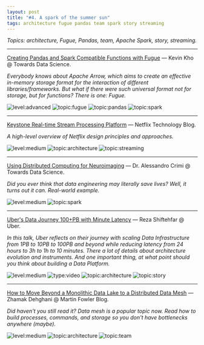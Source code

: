 ```yaml
---
layout: post
title: "#4. A spark of the summer sun"
tags: architecture fugue pandas team spark story streaming
---
```


*Topics: architecture, Fugue, Pandas, team, Apache Spark, story, streaming.*

<!--cut-->

---

[Creating Pandas and Spark Compatible Functions with Fugue](https://towardsdatascience.com/creating-pandas-and-spark-compatible-functions-with-fugue-8617c0b3d3a8) — Kevin Kho @ Towards Data Science.

*Everybody knows about Apache Arrow, which aims to create an effective in-memory storage format for the interaction of different libraries/frameworks. But what if there were such universal format not for storage, but for functions? There is one: Fugue.*

![level:advanced] ![topic:fugue] ![topic:pandas] ![topic:spark]

---

[Keystone Real-time Stream Processing Platform](https://netflixtechblog.com/keystone-real-time-stream-processing-platform-a3ee651812a) — Netflix Technology Blog.

*A high-level overview of Netflix design principles and approaches.*

![level:medium] ![topic:architecture] ![topic:streaming]

---

[Using Distributed Computing for Neuroimaging](https://towardsdatascience.com/using-distributed-computing-for-neuroimaging-2689cfc144c9?gi=701ac393075d) — Dr. Alessandro Crimi @ Towards Data Science.

*Did you ever think that data engineering may literally save lives? Well, it turns out it can. Real-world example.*

![level:medium] ![topic:spark]

---

[Uber's Data Journey 100+PB with Minute Latency](https://youtu.be/YxlmgwHJaqw) — Reza Shiftehfar @ Uber.

*In this talk, Uber reflects on their journey with scaling Data Infrastructure from 1PB to 10PB to 100PB and beyond while reducing latency from 24 hours to 3h to 1h to 10 minutes. There a lot of details about architecture evolution and instruments. And one important thing, at what point should you think about building a Data Platform.*

![level:medium] ![type:video] ![topic:architecture] ![topic:story]

---

[How to Move Beyond a Monolithic Data Lake to a Distributed Data Mesh](https://martinfowler.com/articles/data-monolith-to-mesh.html) — Zhamak Dehghani @ Martin Fowler Blog.

*Did haven't you still read it? Data mesh is a popular topic now. Read how to build processes, commands, and storage so you don't have bottlenecks anywhere (maybe).*

![level:medium] ![topic:architecture] ![topic:team]

<!--tags-->

[level:medium]: https://img.shields.io/badge/level-medium-blue
[level:advanced]: https://img.shields.io/badge/level-advanced-blue

[type:video]: https://img.shields.io/badge/type-video-c21bc6

[topic:architecture]: https://img.shields.io/badge/topic-architecture-260C3B
[topic:fugue]: https://img.shields.io/badge/topic-fugue-72F8DC
[topic:pandas]: https://img.shields.io/badge/topic-pandas-F28328
[topic:team]: https://img.shields.io/badge/topic-team-E0894F
[topic:spark]: https://img.shields.io/badge/topic-spark-6157A8
[topic:story]: https://img.shields.io/badge/topic-story-62A6B1
[topic:streaming]: https://img.shields.io/badge/topic-streaming-F15A02
